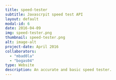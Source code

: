 ```yaml
---
title: speed-tester
subtitle: Javascrpit speed test API
layout: default
modal-id: 6
date: 2016-04-09
img: speed-tester.png
thumbnail: speed-tester.png
alt: image-alt
project-date: April 2016
collaborators:
  - "mbad0la"
  - "bogas04"
type: Website
description: An accurate and basic speed tester.
---
```

